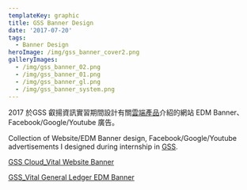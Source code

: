 ```yaml
---
templateKey: graphic
title: GSS Banner Design
date: '2017-07-20'
tags:
  - Banner Design
heroImage: /img/gss_banner_cover2.png
galleryImages:
  - /img/gss_banner_02.png
  - /img/gss_banner_01.png
  - /img/gss_banner_gl.png
  - /img/gss_banner_system.png
---
```

2017 於GSS 叡揚資訊實習期間設計有關[雲端產品](https://www.gsscloud.com/tw/vital?server=1)介紹的網站 EDM Banner、Facebook/Google/Youtube 廣告。

Collection of Website/EDM Banner design, Facebook/Google/Youtube advertisements I designed during internship in [GSS](https://www.gss.com.tw/).

[GSS Cloud_Vital Website Banner](https://www.gsscloud.com/tw/gss-cloud?server=1)

[GSS_Vital General Ledger EDM Banner](https://www.gsscloud.com/tw/gl-special-price)
